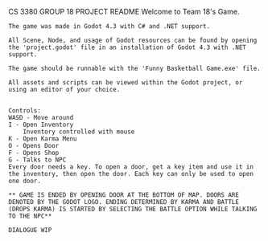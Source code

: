 CS 3380 GROUP 18 PROJECT README
    Welcome to Team 18's Game.

    The game was made in Godot 4.3 with C# and .NET support.

    All Scene, Node, and usage of Godot resources can be found by opening the 'project.godot' file in an installation of Godot 4.3 with .NET support.

    The game should be runnable with the 'Funny Basketball Game.exe' file.

    All assets and scripts can be viewed within the Godot project, or using an editor of your choice.


    Controls:
    WASD - Move around
    I - Open Inventory
        Inventory controlled with mouse
    K - Open Karma Menu
    O - Opens Door
    F - Opens Shop
    G - Talks to NPC
    Every door needs a key. To open a door, get a key item and use it in the inventory, then open the door. Each key can only be used to open one door.

    ** GAME IS ENDED BY OPENING DOOR AT THE BOTTOM OF MAP. DOORS ARE DENOTED BY THE GODOT LOGO. ENDING DETERMINED BY KARMA AND BATTLE (DROPS KARMA) IS STARTED BY SELECTING THE BATTLE OPTION WHILE TALKING TO THE NPC**

    DIALOGUE WIP
